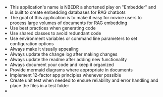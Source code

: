- This application's name is NBEDR a shortened play on "Embedder" and is built to create embedding databases for RAG chatbots
- The goal of this application is to make it easy for novice users to process large volumes of documents for RAG embedding
- Use best practices when generating code
- Use shared classes to avoid redundant code
- Use environment variables or command line parameters to set configuration options
- Always make it visually appealing
- Always update the change log after making changes
- Always update the readme after adding new functionality
- Always document your code and keep it organized
- Provide mermaid diagrams where appropriate in documents
- Implement 12-factor app principles whenever possible
- Create unit test when needed to ensure reliability and error handling and place the files in a test folder
- 
